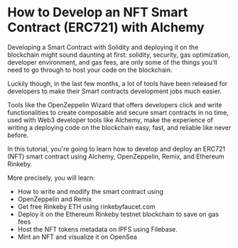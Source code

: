 # How to Develop an NFT Smart Contract (ERC721) with Alchemy

Developing a Smart Contract with Solidity and deploying it on the blockchain might sound daunting at first: solidity, security, gas optimization, developer environment, and gas fees, are only some of the things you’ll need to go through to host your code on the blockchain.

Luckily though, in the last few months, a lot of tools have been released for developers to make their Smart contracts development jobs much easier.

Tools like the OpenZeppelin Wizard that offers developers click and write functionalities to create composable and secure smart contracts in no time, used with Web3 developer tools like Alchemy, make the experience of writing a deploying code on the blockchain easy, fast, and reliable like never before.

In this tutorial, you're going to learn how to develop and deploy an ERC721 (NFT) smart contract using Alchemy, OpenZeppelin, Remix, and Ethereum Rinkeby.

More precisely, you will learn:

* How to write and modify the smart contract using 
* OpenZeppelin and Remix
* Get free Rinkeby ETH using rinkebyfaucet.com
* Deploy it on the Ethereum Rinkeby testnet blockchain to save on gas fees
* Host the NFT tokens metadata on IPFS using Filebase.
* Mint an NFT and visualize it on OpenSea




